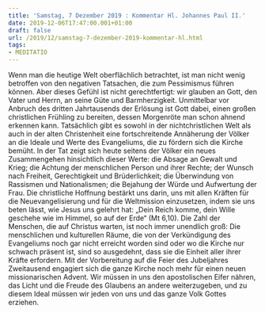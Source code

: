 ```yaml
---
title: 'Samstag, 7 Dezember 2019 : Kommentar Hl. Johannes Paul II.'
date: 2019-12-06T17:47:00.001+01:00
draft: false
url: /2019/12/samstag-7-dezember-2019-kommentar-hl.html
tags: 
- MEDITATIO
---
```


Wenn man die heutige Welt oberflächlich betrachtet, ist man nicht wenig betroffen von den negativen Tatsachen, die zum Pessimismus führen können. Aber dieses Gefühl ist nicht gerechtfertigt: wir glauben an Gott, den Vater und Herrn, an seine Güte und Barmherzigkeit. Unmittelbar vor Anbruch des dritten Jahrtausends der Erlösung ist Gott dabei, einen großen christlichen Frühling zu bereiten, dessen Morgenröte man schon ahnend erkennen kann. Tatsächlich gibt es sowohl in der nichtchristlichen Welt als auch in der alten Christenheit eine fortschreitende Annäherung der Völker an die Ideale und Werte des Evangeliums, die zu fördern sich die Kirche bemüht. In der Tat zeigt sich heute seitens der Völker ein neues Zusammengehen hinsichtlich dieser Werte: die Absage an Gewalt und Krieg; die Achtung der menschlichen Person und ihrer Rechte; der Wunsch nach Freiheit, Gerechtigkeit und Brüderlichkeit; die Überwindung von Rassismen und Nationalismen; die Bejahung der Würde und Aufwertung der Frau. Die christliche Hoffnung bestärkt uns darin, uns mit allen Kräften für die Neuevangelisierung und für die Weltmission einzusetzen, indem sie uns beten lässt, wie Jesus uns gelehrt hat: „Dein Reich komme, dein Wille geschehe wie im Himmel, so auf der Erde“ (Mt 6,10). Die Zahl der Menschen, die auf Christus warten, ist noch immer unendlich groß: Die menschlichen und kulturellen Räume, die von der Verkündigung des Evangeliums noch gar nicht erreicht worden sind oder wo die Kirche nur schwach präsent ist, sind so ausgedehnt, dass sie die Einheit aller ihrer Kräfte erfordern. Mit der Vorbereitung auf die Feier des Jubeljahres Zweitausend engagiert sich die ganze Kirche noch mehr für einen neuen missionarischen Advent. Wir müssen in uns den apostolischen Eifer nähren, das Licht und die Freude des Glaubens an andere weiterzugeben, und zu diesem Ideal müssen wir jeden von uns und das ganze Volk Gottes erziehen.